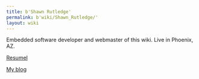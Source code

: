 ```yaml
---
title: b'Shawn Rutledge'
permalink: b'wiki/Shawn_Rutledge/'
layout: wiki
---
```


Embedded software developer and webmaster of this wiki. Live in Phoenix,
AZ.

[Resumel](http://ecloud.org:8080/~ecloud/resume.htm "wikilink")

[My blog](/wiki/User_talk:Rutledge "wikilink")

